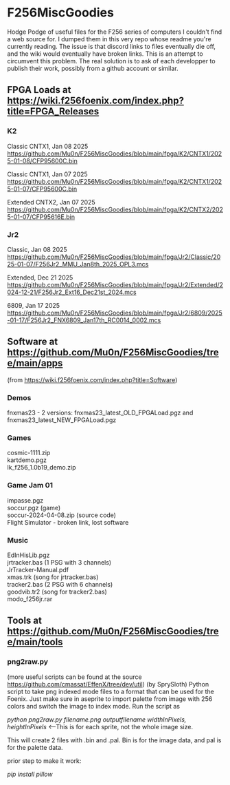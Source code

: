 # F256MiscGoodies
Hodge Podge of useful files for the F256 series of computers I couldn't find a web source for.
I dumped them in this very repo whose readme you're currently reading. The issue is that discord links to files eventually die off, and the wiki would eventually have broken links. This is an attempt to circumvent this problem.
The real solution is to ask of each developper to publish their work, possibly from a github account or similar.

## FPGA Loads at https://wiki.f256foenix.com/index.php?title=FPGA_Releases

### K2
Classic CNTX1, Jan 08 2025 https://github.com/Mu0n/F256MiscGoodies/blob/main/fpga/K2/CNTX1/2025-01-08/CFP95600C.bin  

Classic CNTX1, Jan 07 2025 https://github.com/Mu0n/F256MiscGoodies/blob/main/fpga/K2/CNTX1/2025-01-07/CFP95600C.bin   

Extended CNTX2, Jan 07 2025 https://github.com/Mu0n/F256MiscGoodies/blob/main/fpga/K2/CNTX2/2025-01-07/CFP95616E.bin 

### Jr2

Classic, Jan 08 2025 https://github.com/Mu0n/F256MiscGoodies/blob/main/fpga/Jr2/Classic/2025-01-07/F256Jr2_MMU_Jan8th_2025_OPL3.mcs  

Extended, Dec 21 2025 https://github.com/Mu0n/F256MiscGoodies/blob/main/fpga/Jr2/Extended/2024-12-21/F256Jr2_Ext16_Dec21st_2024.mcs  

6809, Jan 17 2025 https://github.com/Mu0n/F256MiscGoodies/blob/main/fpga/Jr2/6809/2025-01-17/F256Jr2_FNX6809_Jan17th_RC0014_0002.mcs

## Software at https://github.com/Mu0n/F256MiscGoodies/tree/main/apps
(from https://wiki.f256foenix.com/index.php?title=Software)
### Demos
fnxmas23 - 2 versions: fnxmas23_latest_OLD_FPGALoad.pgz and fnxmas23_latest_NEW_FPGALoad.pgz
### Games
cosmic-1111.zip  
kartdemo.pgz  
lk_f256_1.0b19_demo.zip
### Game Jam 01
impasse.pgz  
soccur.pgz (game)  
soccur-2024-04-08.zip (source code)  
Flight Simulator - broken link, lost software
### Music
EdInHisLib.pgz  
jrtracker.bas (1 PSG with 3 channels)  
JrTracker-Manual.pdf  
xmas.trk (song for jrtracker.bas)  
tracker2.bas (2 PSG with 6 channels)  
goodvib.tr2 (song for tracker2.bas)  
modo_f256jr.rar

## Tools at https://github.com/Mu0n/F256MiscGoodies/tree/main/tools

### png2raw.py

(more useful scripts can be found at the source https://github.com/cmassat/EffenX/tree/dev/util)
(by SprySloth) Python script to take png indexed mode files to a format that can be used for the Foenix.  Just make sure in aseprite to import palette from  image with 256 colors and switch the image to index mode. Run the script as  

_python png2raw.py filename.png outputfilename widthInPixels, heightInPixels_  <--This is for each sprite, not the whole image size.   

This will create 2 files with .bin and .pal.  Bin is for the image data, and pal is for the palette data.

prior step to make it work:

_pip install pillow_

